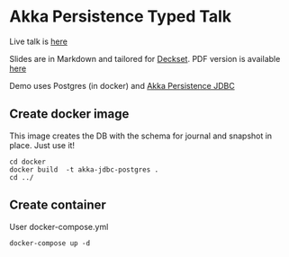 # Akka Persistence Typed Talk

Live talk is [here](https://www.reddit.com/r/ScalaConferenceVideos/comments/dhnpj2/scala_italy_akka_persistence_typed_renato/)

Slides are in Markdown and tailored for [Deckset](https://www.deckset.com/).
PDF version is available [here](presentation.pdf)

Demo uses Postgres (in docker) and [Akka Persistence JDBC](https://github.com/dnvriend/akka-persistence-jdbc)

## Create docker image

This image creates the DB with the schema for journal and snapshot in place. Just use it!

```
cd docker
docker build  -t akka-jdbc-postgres .
cd ../
```

 ## Create container

 User docker-compose.yml

 ```
 docker-compose up -d
 ```
